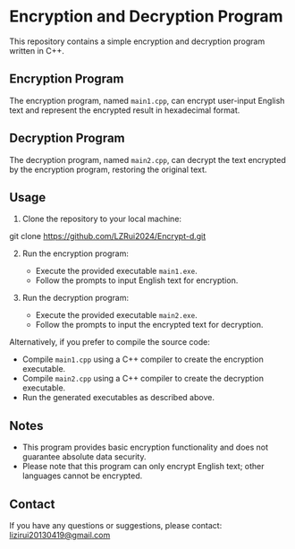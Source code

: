 # Encryption and Decryption Program

This repository contains a simple encryption and decryption program written in C++.

## Encryption Program

The encryption program, named `main1.cpp`, can encrypt user-input English text and represent the encrypted result in hexadecimal format.

## Decryption Program

The decryption program, named `main2.cpp`, can decrypt the text encrypted by the encryption program, restoring the original text.

## Usage

1. Clone the repository to your local machine:

git clone https://github.com/LZRui2024/Encrypt-d.git

2. Run the encryption program:

   - Execute the provided executable `main1.exe`.
   - Follow the prompts to input English text for encryption.

3. Run the decryption program:

   - Execute the provided executable `main2.exe`.
   - Follow the prompts to input the encrypted text for decryption.

Alternatively, if you prefer to compile the source code:

   - Compile `main1.cpp` using a C++ compiler to create the encryption executable.
   - Compile `main2.cpp` using a C++ compiler to create the decryption executable.
   - Run the generated executables as described above.

## Notes

- This program provides basic encryption functionality and does not guarantee absolute data security.
- Please note that this program can only encrypt English text; other languages cannot be encrypted.

## Contact

If you have any questions or suggestions, please contact: lizirui20130419@gmail.com

